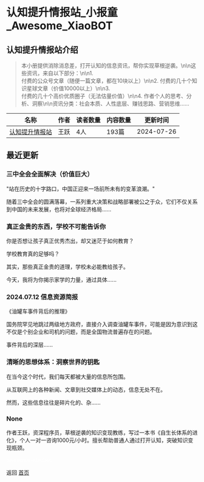 # 认知提升情报站_小报童_Awesome_XiaoBOT

## 认知提升情报站介绍
> 本小册提供消除消息差，打开认知的信息资讯，帮你实现草根逆袭。\n\n这些资讯，来自以下部分：\n\n1.  
付费的公众号文章（随便一篇文章，都在10块以上）\n\n2. 付费的几十个知识星球文章（价值10000以上）\n\n3.  
付费的几十个高价优质圈子（无法估量价值）\n\n4. 作者个人的思考、分析、洞察\n\n资讯分类：社会本质、人性底层、赚钱思路、营销思维……  
  


|名称|作者|读者数量|内容数量|更新时间|
|---|---|---|---|---|
|[认知提升情报站](https://xiaobot.net/p/wyRenzhitisheng?refer=0b133df9-27dc-423b-8101-639049001c13)|王跃|4人|193篇|2024-07-26|

## 最近更新
### 三中全会全面解决（价值巨大）

"站在历史的十字路口，中国正迎来一场前所未有的变革浪潮。"

随着三中全会的圆满落幕，一系列重大决策和战略部署被公之于众，它们不仅关系到中国的未来发展，也将对全球经济格局......

### 真正金贵的东西，学校不可能告诉你

你是否想让孩子真正优秀杰出，却又迷茫于如何教育？

学校教育真的足够吗？

其实，那些真正金贵的道理，学校未必能教给孩子。

今天，我将为你揭示家学的力量，通过具体......

### 2024.07.12 信息资源简报

《油罐车事件背后的推理》

国务院罕见地跳过两级地方政府，直接介入调查油罐车事件，可能是因为意识到这不仅是个别企业和司机的问题，而是全国物流普遍存在的问题。

事件背后的深层......

### 清晰的思想体系：洞察世界的钥匙

在当今这个时代，我们每天都被大量的信息所包围。

从互联网上的各种新闻、文章到社交媒体上的动态，信息无处不在。

然而，这些信息往往是碎片化的、杂......

### None

作者王跃，资深程序员，草根逆袭的知识变现教练，写过一本书《自生长体系的进化》，个人一对一咨询1000元/小时。擅长帮助普通人通过打开认知，突破知识变现瓶颈。




<a href="https://github.com/Reno9527/awesome-xiaobot" style="color: white; text-decoration: none;">awesome-xiaobot</a>

返回 [首页](../README.md)
